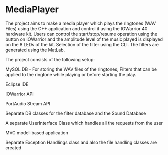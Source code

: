 # MediaPlayer
The project aims to make a media player which plays the ringtones (WAV Files) using the C++ application and control it using the IOWarrior 40 hardware kit. Users can control the start/stop/resume operation using the button on IOWarrior and the amplitude level of the music played is displayed on the 8 LEDs of the kit. Selection of the filter using the CLI. The filters are generated using the MatLab.

The project consists of the following setup:

MySQL DB - For storing the WAV files of the ringtones, Filters that can be applied to the ringtone while playing or before starting the play. 

Eclipse IDE

IOWarrior API

PortAudio Stream API

Separate DB classes for the filter database and the Sound Database

A separate UserInterface Class which handles all the requests from the user

MVC model-based application

Separate Exception Handlings class and also the file handling classes are created
